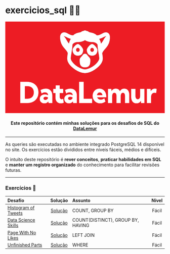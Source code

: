 # exercicios_sql 👩‍💻


  <img src="banner.png" alt="Banner DataLemur" width="100%" height="290"/>


<h4 align="center">Este repositório contém minhas soluções para os desafios de SQL do <a href="https://datalemur.com/">DataLemur</a></h4>


---

As queries são executadas no ambiente integrado PostgreSQL 14 disponível no site. Os exercícios estão divididos entre níveis fáceis, médios e difíceis.  

O intuito deste repositório é **rever conceitos**, **praticar habilidades em SQL** e **manter um registro organizado** do conhecimento para facilitar revisões futuras.

---

### Exercícios 🎲  

| Desafio | Solução | Assunto | Nível |
|:--------|:-------:|:--------|:-----:|
| [Histogram of Tweets](https://datalemur.com/questions/sql-histogram-tweets) | [Solução](scripts/easy/01-histogram_of_tweets.sql) | COUNT, GROUP BY | Fácil |
| [Data Science Skills](https://datalemur.com/questions/matching-skills) | [Solução](scripts/easy/02-data-science-skills.sql) | COUNT(DISTINCT), GROUP BY, HAVING | Fácil |
| [Page With No Likes](https://datalemur.com/questions/sql-page-with-no-likes) | [Solução](scripts/easy/03-facebook-sql-interview.sql) | LEFT JOIN | Fácil |
| [Unfinished Parts](https://datalemur.com/questions/tesla-unfinished-parts) | [Solução]() | WHERE | Fácil |


